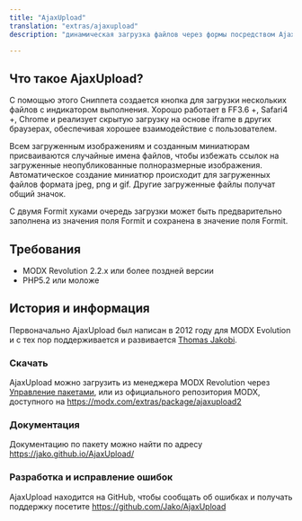 ```yaml
---
title: "AjaxUpload"
translation: "extras/ajaxupload"
description: "динамическая загрузка файлов через формы посредством Ajax"

---
```


## Что такое AjaxUpload?

С помощью этого Сниппета создается кнопка для загрузки нескольких файлов с индикатором выполнения. Хорошо работает в FF3.6 +, Safari4 +, Chrome и реализует скрытую загрузку на основе iframe в других браузерах, обеспечивая хорошее взаимодействие с пользователем.

Всем загруженным изображениям и созданным миниатюрам присваиваются случайные имена файлов, чтобы избежать ссылок на загруженные неопубликованные полноразмерные изображения. Автоматическое создание миниатюр происходит для загруженных файлов формата jpeg, png и gif. Другие загруженные файлы получат общий значок.

С двумя Formit хуками очередь загрузки может быть предварительно заполнена из значения поля Formit и сохранена в значение поля Formit. 

## Требования

- MODX Revolution 2.2.x или более поздней версии
- PHP5.2 или моложе

## История и информация

Первоначально AjaxUpload был написан в 2012 году для MODX Evolution и с тех пор поддерживается и развивается [Thomas Jakobi](https://github.com/jako).

### Скачать

AjaxUpload можно загрузить из менеджера MODX Revolution через [Управление пакетами](extending-modx/transport-packages "Управление пакетами"), или из официального репозитория MODX, доступного на <https://modx.com/extras/package/ajaxupload2>

### Документация

Документацию по пакету можно найти по адресу <https://jako.github.io/AjaxUpload/>

### Разработка и исправление ошибок

AjaxUpload находится на GitHub, чтобы сообщать об ошибках и получать поддержку посетите <https://github.com/Jako/AjaxUpload>